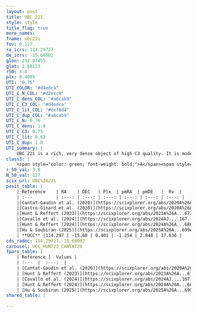 ```yaml
---
layout: post
title: UBC 221
style: style
title_flag: true
more_names: 
fname: ubc221
fov: 0.127
ra_icrs: 114.29727
de_icrs: -15.68002
glon: 232.07455
glat: 2.68133
r50: 3.8
plx: 0.4005
UTI: "0.75"
UTI_COLOR: "#d4edca"
UTI_C_N_COL: "#d2ecc9"
UTI_C_dens_COL: "#a6cab9"
UTI_C_C3_COL: "#d4edca"
UTI_C_lit_COL: "#eef8d4"
UTI_C_dup_COL: "#a6cab9"
UTI_C_N: 0.76
UTI_C_dens: 1.0
UTI_C_C3: 0.75
UTI_C_lit: 0.62
UTI_C_dup: 1.0
UTI_summary: |
    UBC 221 is a rich, very dense object of high C3 quality. It is moderately studied in the literature.
class3: |
    <span style="color: green; font-weight: bold;">A</span><span style="color: #FFC300; font-weight: bold;">B</span>
r_50_val: 3.8
N_50_val: 127
scix_url: UBC%20221
posit_table: |
    | Reference    | RA    | DEC   | Plx  | pmRA  | pmDE   |  Rv  |
    | :---         | :---: | :---: | :---: | :---: | :---: | :---: |
    |[Cantat-Gaudin et al. (2020)](https://scixplorer.org/abs/2020A%26A...640A...1C) | 114.297 | -15.681 | 0.423 | -1.217 | 2.821 | -- |
    |[Castro-Ginard et al. (2020)](https://scixplorer.org/abs/2020A%26A...635A..45C) | 114.295 | -15.674 | 0.424 | -1.221 | 2.816 | -- |
    |[Hunt & Reffert (2023)](https://scixplorer.org/abs/2023A%26A...673A.114H) | 114.3 | -15.677 | 0.392 | -1.257 | 2.853 | 35.032 |
    |[Cavallo et al. (2024)](https://scixplorer.org/abs/2024AJ....167...12C) | 114.303 | -15.686 | 0.395 | -- | -- | -- |
    |[Hunt & Reffert (2024)](https://scixplorer.org/abs/2024A%26A...686A..42H) | 114.3 | -15.677 | 0.392 | -1.257 | 2.853 | 35.032 |
    |[Hu & Soubiran (2025)](https://scixplorer.org/abs/2025A%26A...699A.246H) | 114.303 | -15.687 | -- | -- | -- | -- |
    | **UCC** |114.297 | -15.68 | 0.401 | -1.254 | 2.848 | 37.636 | 
cds_radec: 114.29727,-15.68002
carousel: UCC_HUNT23_CANTAT20
fpars_table: |
    | Reference |  Values |
    | :---  |  :---:  |
    | [Cantat-Gaudin et al. (2020)](https://scixplorer.org/abs/2020A%26A...640A...1C) | `AVNN=0.99, DMNN=11.89, AgeNN=8.85` |
    | [Hunt & Reffert (2023)](https://scixplorer.org/abs/2023A%26A...673A.114H) | `AV50=0.782, diffAV50=1.542, MOD50=11.771, logAge50=8.943` |
    | [Cavallo et al. (2024)](https://scixplorer.org/abs/2024AJ....167...12C) | `AV50=1.3, dMod50=11.67, logAge50=8.95, [Fe/H]50=-0.14` |
    | [Hunt & Reffert (2024)](https://scixplorer.org/abs/2024A%26A...686A..42H) | `MassJ=614.634` |
    | [Hu & Soubiran (2025)](https://scixplorer.org/abs/2025A%26A...699A.246H) | `MA22=-0.21, MA23f=-0.33, MZ23=-0.22, MK24=-0.21, MF24=-0.19` |
shared_table: |
    
---
```

